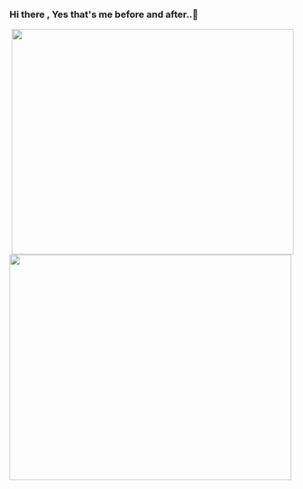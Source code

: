 ### Hi there , Yes that's me before and after..👋


</body>
<img src="https://gifdb.com/images/high/programming-angry-punching-keyboard-fw45yh2e39g24ylb.gif" align="right" width= "500" height= "400" alt="">

<img src="https://media.tenor.com/X8854xxuQ_EAAAAM/destroy-code-mad.gif" align="left" width= "500" height= "400" alt="">

<!--
**apurakshit2001/apurakshit2001** is a ✨ _special_ ✨ repository because its `README.md` (this file) appears on your GitHub profile.

Here are some ideas to get you started:

- 🔭 I’m currently working on ...
- 🌱 I’m currently learning ...
- 👯 I’m looking to collaborate on ...
- 🤔 I’m looking for help with ...
- 💬 Ask me about ...
- 📫 How to reach me: ...
- 😄 Pronouns: ...
- ⚡ Fun fact: ...
-->
